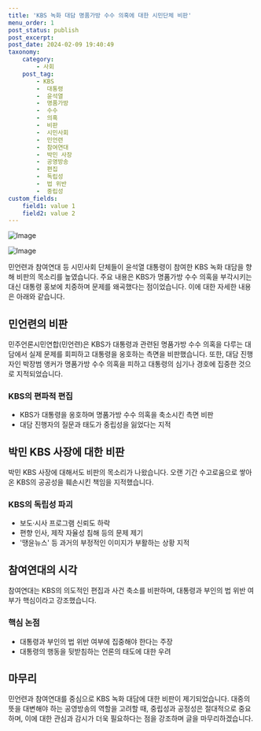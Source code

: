 ```yaml
---
title: 'KBS 녹화 대담 명품가방 수수 의혹에 대한 시민단체 비판'
menu_order: 1
post_status: publish
post_excerpt: 
post_date: 2024-02-09 19:40:49
taxonomy:
    category:
        - 사회
    post_tag:
        - KBS
        -  대통령
        -  윤석열
        -  명품가방
        -  수수
        -  의혹
        -  비판
        -  시민사회
        -  민언련
        -  참여연대
        -  박민 사장
        -  공영방송
        -  편집
        -  독립성
        -  법 위반
        -  중립성
custom_fields:
    field1: value 1
    field2: value 2
---
```


![Image](https://imgnews.pstatic.net/image/006/2024/02/09/0000122280_001_20240209132400993.jpeg?type=w647)

![Image](https://imgnews.pstatic.net/image/006/2024/02/09/0000122280_002_20240209132401043.jpeg?type=w647)

민언련과 참여연대 등 시민사회 단체들이 윤석열 대통령이 참여한 KBS 녹화 대담을 향해 비판의 목소리를 높였습니다. 주요 내용은 KBS가 명품가방 수수 의혹을 부각시키는 대신 대통령 홍보에 치중하며 문제를 왜곡했다는 점이었습니다. 이에 대한 자세한 내용은 아래와 같습니다.
## 민언련의 비판
민주언론시민연합(민언련)은 KBS가 대통령과 관련된 명품가방 수수 의혹을 다루는 대담에서 실제 문제를 회피하고 대통령을 옹호하는 측면을 비판했습니다. 또한, 대담 진행자인 박장범 앵커가 명품가방 수수 의혹을 피하고 대통령의 심기나 경호에 집중한 것으로 지적되었습니다.
### KBS의 편파적 편집
- KBS가 대통령을 옹호하며 명품가방 수수 의혹을 축소시킨 측면 비판
- 대담 진행자의 질문과 태도가 중립성을 잃었다는 지적
## 박민 KBS 사장에 대한 비판
박민 KBS 사장에 대해서도 비판의 목소리가 나왔습니다. 오랜 기간 수고로움으로 쌓아온 KBS의 공공성을 훼손시킨 책임을 지적했습니다.
### KBS의 독립성 파괴
- 보도·시사 프로그램 신뢰도 하락
- 편향 인사, 제작 자율성 침해 등의 문제 제기
- '땡윤뉴스' 등 과거의 부정적인 이미지가 부활하는 상황 지적
## 참여연대의 시각
참여연대는 KBS의 의도적인 편집과 사건 축소를 비판하며, 대통령과 부인의 법 위반 여부가 핵심이라고 강조했습니다.
### 핵심 논점
- 대통령과 부인의 법 위반 여부에 집중해야 한다는 주장
- 대통령의 행동을 뒷받침하는 언론의 태도에 대한 우려
## 마무리
민언련과 참여연대를 중심으로 KBS 녹화 대담에 대한 비판이 제기되었습니다. 대중의 뜻을 대변해야 하는 공영방송의 역할을 고려할 때, 중립성과 공정성은 절대적으로 중요하며, 이에 대한 관심과 감시가 더욱 필요하다는 점을 강조하며 글을 마무리하겠습니다.
